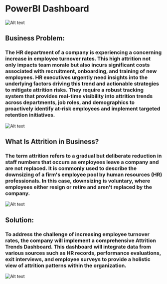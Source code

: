 # PowerBI Dashboard
![Alt text](https://images.pexels.com/photos/572056/pexels-photo-572056.jpeg?auto=compress&cs=tinysrgb&w=1260&h=750&dpr=1)
## Business Problem:
### The HR department of a company is experiencing a concerning increase in employee turnover rates. This high attrition not only impacts team morale but also incurs significant costs associated with recruitment, onboarding, and training of new employees. HR executives urgently need insights into the underlying factors driving this trend and actionable strategies to mitigate attrition risks. They require a robust tracking system that provides real-time visibility into attrition trends across departments, job roles, and demographics to proactively identify at-risk employees and implement targeted retention initiatives.

![Alt text](https://www.istockphoto.com/photo/faq-ask-quiestion-online-what-where-when-how-and-why-search-information-gm1061345628-283722195)

## What Is Attrition in Business?
### The term attrition refers to a gradual but deliberate reduction in staff numbers that occurs as employees leave a company and are not replaced. It is commonly used to describe the downsizing of a firm's employee pool by human resources (HR) professionals. In this case, downsizing is voluntary, where employees either resign or retire and aren't replaced by the company.

![Alt text](https://media.istockphoto.com/id/460506407/photo/attrition-with-pen.jpg?s=612x612&w=0&k=20&c=o-0PXqIeSx6vyc7G0VgASGJLo6w3tncTfACzpOqMg5o=)

## Solution:
### To address the challenge of increasing employee turnover rates, the company will implement a comprehensive Attrition Trends Dashboard. This dashboard will integrate data from various sources such as HR records, performance evaluations, exit interviews, and employee surveys to provide a holistic view of attrition patterns within the organization.

![Alt text](https://www.istockphoto.com/photo/missing-puzzle-piece-problem-and-solution-white-gm531861190-93989173)
